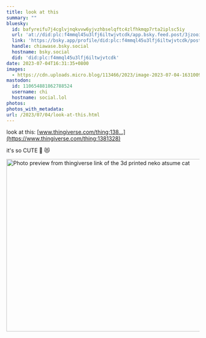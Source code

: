 ```yaml
---
title: look at this
summary: ""
bluesky:
  id: bafyreifu7j4cglvjnqkvvw6yjvzhbselqftc4zlfhkmqp7rta2iplsc5iy
  url: 'at://did:plc:f4mmql45u3lfj6iltwjvtcdk/app.bsky.feed.post/3jzooihjhnv2f'
  link: 'https://bsky.app/profile/did:plc:f4mmql45u3lfj6iltwjvtcdk/post/3jzooihjhnv2f'
  handle: chiawase.bsky.social
  hostname: bsky.social
  did: 'did:plc:f4mmql45u3lfj6iltwjvtcdk'
date: 2023-07-04T16:31:35+0800
images:
  - https://cdn.uploads.micro.blog/113466/2023/image-2023-07-04-163100921.png
mastodon:
  id: 110654881862788524
  username: chi
  hostname: social.lol
photos: 
photos_with_metadata: 
url: /2023/07/04/look-at-this.html
---
```


look at this: [www.thingiverse.com/thing:138...](https://www.thingiverse.com/thing:1381328)

it's so CUTE 😤 😻

<img src="uploads/2023/image-2023-07-04-163100921.png" width="600" height="450" alt="Photo preview from thingiverse link of the 3d printed neko atsume cat">
